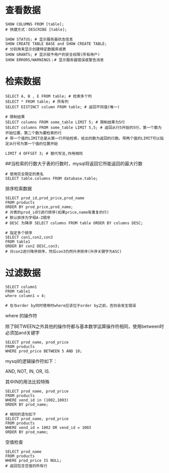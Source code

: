 # 查看数据





```mysql
SHOW COLUMNS FROM [table];
# 快捷方式：DESCRIBE [table];
```



```mysql
SHOW STATUS; # 显示服务器状态信息
SHOW CREATE TABLE BASE and SHOW CREATE TABLE;
# 分别用来显示创建特定数据库或表
SHOW GRANTS; # 显示授予用户的安全权限(所有用户)
SHOW ERRORS/WARNINGS；# 显示服务器错误或警告消息
```



# 检索数据



```mysql
SELECT A, B , E FROM table; # 检索多个列
SELECT * FROM table; # 所有列
SELECT DISTINCT column FROM table; # 返回不同值(唯一)
```



```mysql
# 限制结果
SELECT columns FROM some_table LIMIT 5; # 限制结果为5行
SELECT columns FROM some_table LIMIT 5,5; # 返回从行5开始的5行，第一个数为开始位置，第二个数为要检索的行
# 带一个值的LIMIT总是从第一行开始检索，给出的数为返回的行数。带两个值的LIMIT可以指定从行号为第一个值的位置开始

LIMIT 4 OFFSET 3; # 替代写法,作用相同
```

##当检索的行数大于表的行数时，mysql将返回它所能返回的最大行数



```mysql
# 使用完全限定的表名
SELECT table.columns FROM database.table;

```



排序检索数据

```mysql
SELECT prod_id,prod_price,prod_name
FROM products 
ORDER BY prod_price,prod_name;
# 对表的prod_id行进行排序(如果price,name有重复的行)
# 默认排序为字母A-Z顺序
# DESC 为降序 SELECT columns FROM table ORDER BY columns DESC;

# 指定多个排序
SELECT con1,con2,con3 
FROM table1
ORDER BY con2 DESC,con3;
# 对con2进行降序排序，然后con3仍然升序排序(升序关键字为ASC)

```





# 过滤数据



```mysql
SELECT column1 
FROM table1
where column1 = 4;

# 在与order by同时使用时where应该位于order by之前，否则会发生错误
```

where 的操作符

除了BETWEEN之外其他的操作符都与基本数学运算操作符相同，使用between时必须加and关键字

```mysql
SELECT prod_name, prod_price
FROM products
WHERE prod_price BETWEEN 5 AND 10;
```

mysql的逻辑操作符如下：

AND, NOT,  IN,  OR,  IS.

其中IN的用法比较特殊

```MYSQL
SELECT prod_name, prod_price
FROM products
WHERE vend_id in (1002,1003)
ORDER BY prod_name;

# 相同的语句如下
SELECT prod_name, prod_price
FROM products
WHERE vend_id = 1002 OR vend_id = 1003
ORDER BY prod_name;

```

空值检查

```mysql
SELECT prod_name
FROM products
WHERE prod_price IS NULL;
# 返回包含空值的所有行

```

















